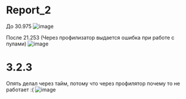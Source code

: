 # Report_2
До 30.975
![image](https://user-images.githubusercontent.com/35655180/206856856-4025ade5-17a7-41cd-ac63-35f5e2ac6a7d.png)

После 21.253 (Через профилизатор выдается ошибка при работе с пулами)
![image](https://user-images.githubusercontent.com/35655180/206856842-6f33e065-0767-4933-94ae-16b890fafe70.png)

# 3.2.3
Опять делал через тайм, потому что через профилятор почему то не работает :(
![image](https://user-images.githubusercontent.com/35655180/206858879-ad0951de-fe34-44a5-83e1-3c21c3e75bb1.png)

